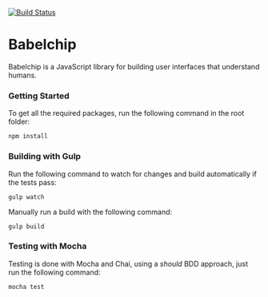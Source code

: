 [![Build Status](https://travis-ci.org/hoomanlogic/babelchip.svg)](https://travis-ci.org/hoomanlogic/babelchip)
# Babelchip

Babelchip is a JavaScript library for building user interfaces that understand humans.

### Getting Started

To get all the required packages, run the following command in the root folder:

    npm install

### Building with Gulp
    
Run the following command to watch for changes and build automatically if the tests pass:

    gulp watch
    
Manually run a build with the following command:

    gulp build
    
### Testing with Mocha

Testing is done with Mocha and Chai, using a *should* BDD approach, just run the following command:

    mocha test